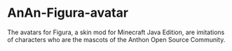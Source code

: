 # AnAn-Figura-avatar
The avatars for Figura, a skin mod for Minecraft Java Edition, are imitations of characters who are the mascots of the Anthon Open Source Community.
